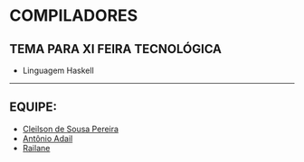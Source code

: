 # COMPILADORES

## TEMA PARA XI FEIRA TECNOLÓGICA 

- Linguagem Haskell

---

## EQUIPE:

- [Cleilson de Sousa Pereira]()
- [Antônio Adail]()
- [Railane]()
